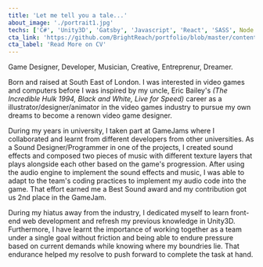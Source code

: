 ```yaml
---
title: 'Let me tell you a tale...'
about_image: './portrait1.jpg'
techs: ['C#', 'Unity3D', 'Gatsby', 'Javascript', 'React', 'SASS', Node.js, PHP]
cta_link: 'https://github.com/BrightReach/portfolio/blob/master/content/sections/about/CV-Craig%20Taylor.pdf'
cta_label: 'Read More on CV'
---
```


Game Designer, Developer, Musician, Creative, Entreprenur, Dreamer.

Born and raised at South East of London. I was interested in video games and computers before I was inspired by my uncle, Eric Bailey's <i>(The Incredible Hulk 1994, Black and White, Live for Speed)</i> career as a illustrator/designer/animator in the video games industry to pursue my own dreams to become a renown video game designer.

During my years in university, I taken part at GameJams where I collaborated and learnt from different developers from other universities. As a Sound Designer/Programmer in one of the projects, I created sound effects and composed two pieces of music with different texture layers that plays alongside each other based on the game's progression. After using the audio engine to implement the sound effects and music, I was able to adapt to the team's coding practices to implement my audio code into the game. That effort earned me a Best Sound award and my contribution got us 2nd place in the GameJam.

During my hiatus away from the industry, I dedicated myself to learn front-end web development and refresh my previous knowledge in Unity3D. Furthermore, I have learnt the importance of working together as a team under a single goal without friction and being able to endure pressure based on current demands while knowing where my boundries lie. That endurance helped my resolve to push forward to complete the task at hand.
